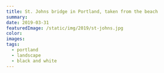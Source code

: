 ```yaml
---
title: St. Johns bridge in Portland, taken from the beach
summary:
date: 2019-03-31
featuredImage: /static/img/2019/st-johns.jpg
color:
images:
tags:
  - portland
  - landscape
  - black and white
---
```

